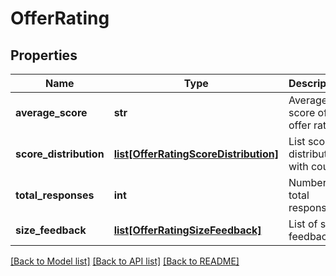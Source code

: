 # OfferRating

## Properties
Name | Type | Description | Notes
------------ | ------------- | ------------- | -------------
**average_score** | **str** | Average score of offer rating. | [optional] 
**score_distribution** | [**list[OfferRatingScoreDistribution]**](OfferRatingScoreDistribution.md) | List score distribution with count. | [optional] 
**total_responses** | **int** | Number of total responses. | [optional] 
**size_feedback** | [**list[OfferRatingSizeFeedback]**](OfferRatingSizeFeedback.md) | List of size feedback. | [optional] 

[[Back to Model list]](../README.md#documentation-for-models) [[Back to API list]](../README.md#documentation-for-api-endpoints) [[Back to README]](../README.md)


